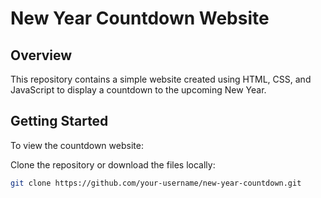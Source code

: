 # New Year Countdown Website

## Overview

This repository contains a simple website created using HTML, CSS, and JavaScript to display a countdown to the upcoming New Year.
## Getting Started

To view the countdown website:

 Clone the repository or download the files locally:

   ```bash
   git clone https://github.com/your-username/new-year-countdown.git
